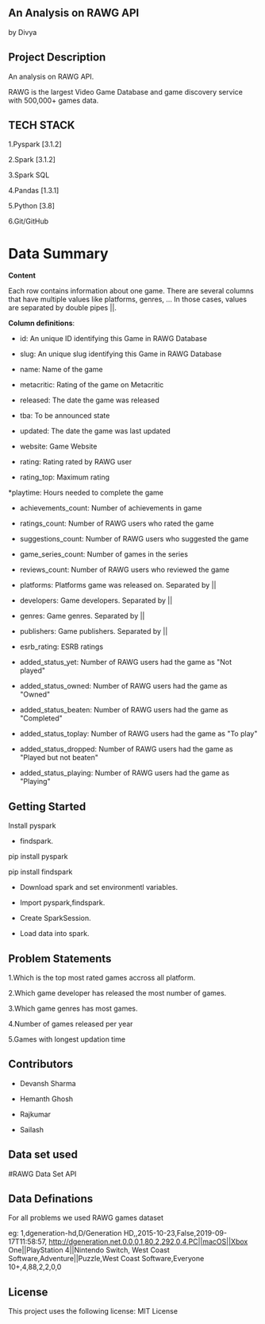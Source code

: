 ## An Analysis on RAWG API

by Divya

## Project Description

An analysis on RAWG API.

RAWG is the largest Video Game Database and game discovery service with 500,000+ games data.

## TECH STACK

1.Pyspark [3.1.2]

2.Spark [3.1.2]

3.Spark SQL

4.Pandas [1.3.1]

5.Python [3.8]

6.Git/GitHub 


# Data Summary

**Content**

Each row contains information about one game. There are several columns that have multiple values like platforms, genres, … In those cases, values are separated by double pipes ||.

**Column definitions**:

* id: An unique ID identifying this Game in RAWG Database

* slug: An unique slug identifying this Game in RAWG Database

* name: Name of the game

* metacritic: Rating of the game on Metacritic

* released: The date the game was released

* tba: To be announced state

* updated: The date the game was last updated

* website: Game Website

* rating: Rating rated by RAWG user

* rating_top: Maximum rating

*playtime: Hours needed to complete the game

* achievements_count: Number of achievements in game

* ratings_count: Number of RAWG users who rated the game

* suggestions_count: Number of RAWG users who suggested the game

* game_series_count: Number of games in the series

* reviews_count: Number of RAWG users who reviewed the game

* platforms: Platforms game was released on. Separated by ||

* developers: Game developers. Separated by ||

* genres: Game genres. Separated by ||

* publishers: Game publishers. Separated by ||

* esrb_rating: ESRB ratings

* added_status_yet: Number of RAWG users had the game as "Not played"

* added_status_owned: Number of RAWG users had the game as "Owned"

* added_status_beaten: Number of RAWG users had the game as "Completed"

* added_status_toplay: Number of RAWG users had the game as "To play"

* added_status_dropped: Number of RAWG users had the game as "Played but not beaten"

* added_status_playing: Number of RAWG users had the game as "Playing"


## Getting Started

Install pyspark 

* findspark.

pip install pyspark

pip install findspark

* Download spark and set environmentl variables.

* Import pyspark,findspark.

* Create SparkSession.

* Load data into spark.


## Problem Statements

1.Which is the top most rated games accross all platform.

2.Which game developer has released the most number of games.

3.Which game genres has most games.

4.Number of games released per year

5.Games with longest updation time


## Contributors

* Devansh Sharma

* Hemanth Ghosh

* Rajkumar

* Sailash 


## Data set used

#RAWG Data Set API


## Data Definations

 For all problems we used RAWG games dataset

eg: 1,dgeneration-hd,D/Generation HD,,2015-10-23,False,2019-09-17T11:58:57,
http://dgeneration.net,0.0,0,1,80,2,292,0,4,PC||macOS||Xbox One||PlayStation 4||Nintendo Switch,
West Coast Software,Adventure||Puzzle,West Coast Software,Everyone 10+,4,88,2,2,0,0

## License

This project uses the following license: MIT License



